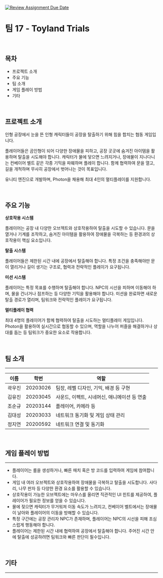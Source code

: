 [![Review Assignment Due Date](https://classroom.github.com/assets/deadline-readme-button-22041afd0340ce965d47ae6ef1cefeee28c7c493a6346c4f15d667ab976d596c.svg)](https://classroom.github.com/a/gFPznrUY)
# 팀 17 - Toyland Trials

<br>

## 목차

- 프로젝트 소개
- 주요 기능
- 팀 소개
- 게임 플레이 방법
- 기타

<br>

## 프로젝트 소개

인형 공장에서 눈을 뜬 인형 캐릭터들이 공장을 탈출하기 위해 힘을 합치는 협동 게임입니다.

플레이어들은 곰인형이 되어 다양한 장애물을 피하고, 공장 곳곳에 숨겨진 아이템을 활용하며 탈출을 시도해야 합니다. 캐릭터가 물에 닿으면 느려지거나, 장애물이 지나다니는 컨베이어 벨트 같은 각종 기믹을 파훼하며 플레이 합니다. 함께 협력하여 문을 열고, 길을 개척하며 무사히 공장에서 벗어나는 것이 목표입니다.

유니티 엔진으로 개발하며, Photon을 채용해 최대 4인의 멀티플레이를 지원합니다.

<br>

## 주요 기능

**상호작용 시스템**

플레이어는 공장 내 다양한 오브젝트와 상호작용하여 탈출을 시도할 수 있습니다. 문을 열거나 기계를 조작하고, 숨겨진 아이템을 활용하여 장애물을 극복하는 등 환경과의 상호작용이 핵심 요소입니다.

**탈출 시스템**

플레이어들은 제한된 시간 내에 공장에서 탈출해야 합니다. 특정 조건을 충족해야만 문이 열리거나 길이 생기는 구조로, 협력과 전략적인 플레이가 요구됩니다.

**미션 시스템**

플레이어는 특정 목표를 수행하며 탈출해야 합니다. NPC의 시선을 피하며 이동해야 하며, 물을 건너거나 점프하는 등 다양한 기믹을 활용해야 합니다. 미션을 완료하면 새로운 탈출 경로가 열리며, 팀워크와 전략적인 플레이가 요구됩니다.

**멀티플레이 협력**

최대 4명의 플레이어가 함께 협력하여 탈출을 시도하는 멀티플레이 게임입니다. Photon을 활용하여 실시간으로 협동할 수 있으며, 역할을 나누어 퍼즐을 해결하거나 상대를 돕는 등 팀워크가 중요한 요소로 작용합니다.

<br>

## 팀 소개

---

| 이름 | 학번 | 역할 |
| --- | --- | --- |
| 곽우진 | 20203026 | 팀장, 레벨 디자인, 기믹, 배경 등 구현 |
| 김유진 | 20203045 | 사운드, 이펙트, 시네머신, 애니메이션 등 연출 |
| 조순규 | 20203144 | 플레이어, 카메라 등 |
| 김대성 | 20203033 | 네트워크 동기화 및 게임 상태 관리 |
| 정지연 | 20200592 | 네트워크 연결 및 동기화 |

<br>

## 게임 플레이 방법

---

- 플레이어는 룸을 생성하거나, 빠른 매치 혹은 방 코드를 입력하여 게임에 참여합니다.
- 게임 내 여러 오브젝트와 상호작용하여 장애물을 극복하고 탈출을 시도합니다. 사다리, 나무 판자 등 다양한 환경 요소를 활용할 수 있습니다.
- 상호작용이 가능한 오브젝트에는 마우스를 올리면 직관적인 UI 힌트를 제공하여, 플레이어가 필요한 정보를 얻을 수 있습니다.
- 물에 젖으면 캐릭터가 무거워져 이동 속도가 느려지고, 컨베이어 벨트에서는 장애물이 날아와 플레이어의 이동을 방해할 수 있습니다.
- 특정 구간에는 공장 관리자 NPC가 존재하며, 플레이어는 NPC의 시선을 피해 조심스럽게 행동해야 합니다.
- 플레이어는 제한된 시간 내에 협력하여 공장에서 탈출해야 합니다. 주어진 시간 안에 탈출에 성공하려면 팀워크와 빠른 판단이 필수입니다.

<br>

## 기타

---
